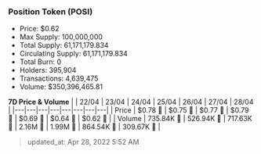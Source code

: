 
  ### Position Token (POSI)
  - Price: $0.62
  - Max Supply: 100,000,000
  - Total Supply: 61,171,179.834
  - Circulating Supply: 61,171,179.834
  - Total Burn: 0
  - Holders: 395,904
  - Transactions: 4,639,475
  - Volume: $350,396,465.81

  **7D Price & Volume**
  | | 22&#x2F;04 | 23&#x2F;04 | 24&#x2F;04 | 25&#x2F;04 | 26&#x2F;04 | 27&#x2F;04 | 28&#x2F;04 |
  |---|---|---|---|---|---|---|---|
  | Price | $0.78 🔻 | $0.75 🔻 | $0.77 🚀 | $0.79 🚀 | $0.69 🔻 | $0.64 🔻 | $0.62 🔻 |
  | Volume | 735.84K 🚀 | 526.94K 🔻 | 717.63K 🚀 | 2.16M 🚀 | 1.99M 🔻 | 864.54K 🔻 | 309.67K 🔻 |

  > updated_at: Apr 28, 2022 5:52 AM
